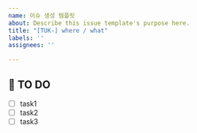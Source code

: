 ```yaml
---
name: 이슈 생성 템플릿
about: Describe this issue template's purpose here.
title: "[TUK-] where / what"
labels: ''
assignees: ''

---
```


## 🚩 TO DO
- [ ] task1
- [ ] task2
- [ ] task3

<!-- TO DO task를 상세하게 나눠주세요! -->
